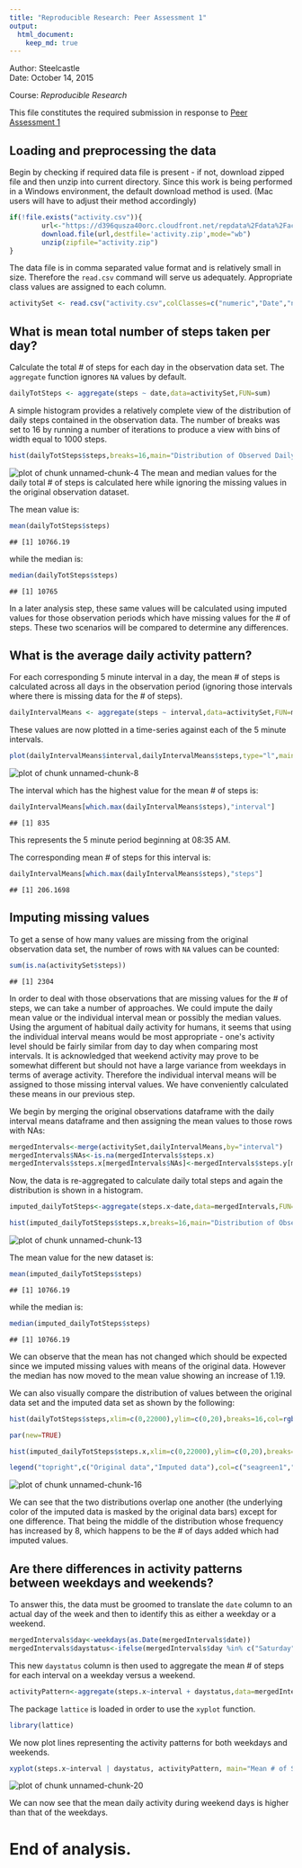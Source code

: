 ```yaml
---
title: "Reproducible Research: Peer Assessment 1"
output: 
  html_document:
    keep_md: true
---
```

Author: Steelcastle  
Date: October 14, 2015

Course: *Reproducible Research*

This file constitutes the required submission in response to [Peer Assessment 1](https://github.com/rdpeng/RepData_PeerAssessment1/blob/master/doc/instructions.pdf) 

## Loading and preprocessing the data

Begin by checking if required data file is present - if not, download zipped file and then unzip into current directory. Since this work is being performed in a Windows environment, the default download method is used. (Mac users will have to adjust their method accordingly)

```r
if(!file.exists("activity.csv")){
        url<-"https://d396qusza40orc.cloudfront.net/repdata%2Fdata%2Factivity.zip"
        download.file(url,destfile='activity.zip',mode="wb")
        unzip(zipfile="activity.zip")
}
```
The data file is in comma separated value format and is relatively small in size. Therefore the `read.csv` command will serve us adequately. Appropriate class values are assigned to each column.


```r
activitySet <- read.csv("activity.csv",colClasses=c("numeric","Date","numeric"))
```


## What is mean total number of steps taken per day?

Calculate the total # of steps for each day in the observation
data set. The `aggregate` function ignores `NA` values by default.


```r
dailyTotSteps <- aggregate(steps ~ date,data=activitySet,FUN=sum)
```

A simple histogram provides a relatively complete view of the distribution of daily steps contained in the observation data.
The number of breaks was set to 16 by running a number of iterations to produce a view with bins of width equal to 1000 steps.


```r
hist(dailyTotSteps$steps,breaks=16,main="Distribution of Observed Daily Steps",xlab="Total # of daily steps")
```

![plot of chunk unnamed-chunk-4](figure/unnamed-chunk-4-1.png) 
The mean and median values for the daily total # of steps is calculated here while ignoring the missing values in the original observation dataset.

The mean value is: 

```r
mean(dailyTotSteps$steps)
```

```
## [1] 10766.19
```
while the median is: 

```r
median(dailyTotSteps$steps)
```

```
## [1] 10765
```
In a later analysis step, these same values will be calculated using imputed values for those observation periods which have missing values for the # of steps. These two scenarios will be compared to determine any differences.

## What is the average daily activity pattern?

For each corresponding 5 minute interval in a day, the mean # of steps is calculated across all days in the observation period (ignoring those intervals where there is missing data for the # of steps).

```r
dailyIntervalMeans <- aggregate(steps ~ interval,data=activitySet,FUN=mean)
```

These values are now plotted in a time-series against each of the 5 minute intervals.

```r
plot(dailyIntervalMeans$interval,dailyIntervalMeans$steps,type="l",main="Mean # of Steps per 5 Minute Interval",xlab="Daily Interval (5 minutes) from 00:00 to 23:55",ylab="# of Steps (mean)")
```

![plot of chunk unnamed-chunk-8](figure/unnamed-chunk-8-1.png) 

The interval which has the highest value for the mean # of steps is:

```r
dailyIntervalMeans[which.max(dailyIntervalMeans$steps),"interval"]
```

```
## [1] 835
```
This represents the 5 minute period beginning at 08:35 AM.

The corresponding mean # of steps for this interval is:

```r
dailyIntervalMeans[which.max(dailyIntervalMeans$steps),"steps"]
```

```
## [1] 206.1698
```

## Imputing missing values

To get a sense of how many values are missing from the original observation data set, the number of rows with `NA` values can be counted:


```r
sum(is.na(activitySet$steps))
```

```
## [1] 2304
```

In order to deal with those observations that are missing values for the # of steps, we can take a number of approaches. We could impute the daily mean value or the individual interval mean or possibly the median values. Using the argument of habitual daily activity for humans, it seems that using the individual interval means would be most appropriate - one's activity level should be fairly similar from day to day when comparing most intervals. It is acknowledged that weekend activity may prove to be somewhat different but should not have a large variance from weekdays in terms of average activity. Therefore the individual interval means will be assigned to those missing interval values. We have conveniently calculated these means in our previous step.

We begin by merging the original observations dataframe with the daily interval means dataframe and then assigning the mean values to those rows with NAs:


```r
mergedIntervals<-merge(activitySet,dailyIntervalMeans,by="interval")
mergedIntervals$NAs<-is.na(mergedIntervals$steps.x)
mergedIntervals$steps.x[mergedIntervals$NAs]<-mergedIntervals$steps.y[mergedIntervals$NAs]
```

Now, the data is re-aggregated to calculate daily total steps and again the distribution is shown in a histogram. 

```r
imputed_dailyTotSteps<-aggregate(steps.x~date,data=mergedIntervals,FUN=sum)

hist(imputed_dailyTotSteps$steps.x,breaks=16,main="Distribution of Observed Daily Steps (including imputed values)",xlab="Total # of daily steps")
```

![plot of chunk unnamed-chunk-13](figure/unnamed-chunk-13-1.png) 

The mean value for the new dataset is: 

```r
mean(imputed_dailyTotSteps$steps)
```

```
## [1] 10766.19
```
while the median is: 

```r
median(imputed_dailyTotSteps$steps)
```

```
## [1] 10766.19
```
We can observe that the mean has not changed which should be expected since we imputed missing values with means of the original data. However the median has now moved to the mean value showing an increase of 1.19.

We can also visually compare the distribution of values between the original data set and the imputed data set as shown by the following:


```r
hist(dailyTotSteps$steps,xlim=c(0,22000),ylim=c(0,20),breaks=16,col=rgb(1,1,0,0.7),main="Comparison of Observed Daily Steps",xlab="Total # of daily steps")

par(new=TRUE)

hist(imputed_dailyTotSteps$steps.x,xlim=c(0,22000),ylim=c(0,20),breaks=16,col=rgb(0,1,1,0.4),main="",xlab="",ylab="")

legend("topright",c("Original data","Imputed data"),col=c("seagreen1","cyan"),lwd=5)
```

![plot of chunk unnamed-chunk-16](figure/unnamed-chunk-16-1.png) 

We can see that the two distributions overlap one another (the underlying color of the imputed data is masked by the original data bars) except for one difference. That being the middle of the distribution whose frequency has increased by 8, which happens to be the # of days added which had imputed values.


## Are there differences in activity patterns between weekdays and weekends?

To answer this, the data must be groomed to translate the `date` column to an actual day of the week and then to identify this as either a weekday or a weekend.


```r
mergedIntervals$day<-weekdays(as.Date(mergedIntervals$date))
mergedIntervals$daystatus<-ifelse(mergedIntervals$day %in% c("Saturday","Sunday"),"weekend","weekday")
```
This new `daystatus` column is then used to aggregate the mean # of steps for each interval on a weekday versus a weekend.


```r
activityPattern<-aggregate(steps.x~interval + daystatus,data=mergedIntervals,FUN=mean)
```

The package `lattice` is loaded in order to use the `xyplot` function.

```r
library(lattice)
```
We now plot lines representing the activity patterns for both weekdays and weekends.


```r
xyplot(steps.x~interval | daystatus, activityPattern, main="Mean # of Steps per 5 Minute Interval", xlab="Daily Interval (5 minutes) from 00:00 to 23:55", ylab="# of Steps (mean)", type="l", lty=1, layout=c(1,2), par.settings=list(strip.background=list(col="mediumspringgreen")))
```

![plot of chunk unnamed-chunk-20](figure/unnamed-chunk-20-1.png) 


We can now see that the mean daily activity during weekend days is higher than that of the weekdays.



End of analysis.
==========================================================================

